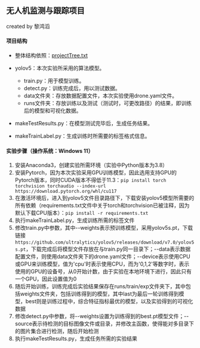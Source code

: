 ## 无人机监测与跟踪项目

created by 黎鸿滔

#### 项目结构

- 整体结构依照：[projectTree.txt](projectTree.txt)
- yolov5：本次实验所采用的算法模型。
  - train.py：用于模型训练。
  - detect.py：训练完成后，用以测试数据。
  - data文件夹：存放数据配置文件，本次实验使用drone.yaml文件。
  - runs文件夹：存放训练以及测试（测试时，可更改路径）的结果，即训练后的模型和可视化数据。
  
- makeTestResults.py：在模型测试完毕后，生成任务结果。

-   makeTrainLabel.py：生成训练时所需要的标签格式信息。

#### 实验步骤（操作系统：Windows 11）

1. 安装Anaconda3，创建实验所需环境（实验中Python版本为3.8）
2. 安装Pytorch，因为本次实验采用GPU训练模型，因此选用支持GPU的Pytorch版本，同时CUDA版本不得低于11.3：`pip install torch torchvision torchaudio --index-url https://download.pytorch.org/whl/cu117`
3. 在激活环境后，进入到yolov5文件目录路径下，下载安装yolov5模型所需要的所有依赖（requirements.txt文件中关于torch和torchvision已被注释，因为默认下载CPU版本）：`pip install -r requirements.txt`
4. 执行makeTrainLabel.py，生成训练所需的标签文件
5. 修改train.py中参数，其中--weights表示预训练模型，采用yolov5s.pt，下载链接`https://github.com/ultralytics/yolov5/releases/download/v7.0/yolov5s.pt`，下载完成后将模型文件存放在与train.py同一目录下；--data表示数据配置文件，则使用data文件夹下的drone.yaml文件；--device表示使用CPU或GPU来训练模型，值为'cpu'时表示使用CPU，而为'0,1,2'等数字时，表示使用的GPU的设备号，从0开始计数，由于实验在本地环境下进行，因此只有一个GPU，因此设置值为0
6. 随后开始训练，训练完成后实验结果保存在runs/train/exp文件夹下，其中包括weights文件夹，包括训练得到的模型，其中last为最后一轮训练得到模型，best则是训练过程中，综合特征指标最优的模型，以及实验得到的可视化数据
7. 修改detect.py中参数，将--weights设置为训练得到的best.pt模型文件；--source表示待检测的目标图像文件或目录，并修改主函数，使得能对多目录下的图片集合进行检测，随后开始检测
8. 执行makeTestResults.py，生成任务所需的实验结果